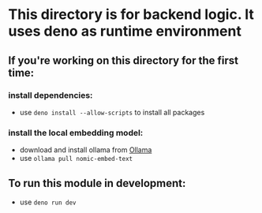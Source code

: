# This directory is for backend logic. It uses deno as runtime environment

## If you're working on this directory for the first time:

### install dependencies:
- use ```deno install --allow-scripts``` to install all packages

### install the local embedding model:
- download and install ollama from [Ollama](https://ollama.com/)
- use ```ollama pull nomic-embed-text```


## To run this module in development:
- use ```deno run dev```
